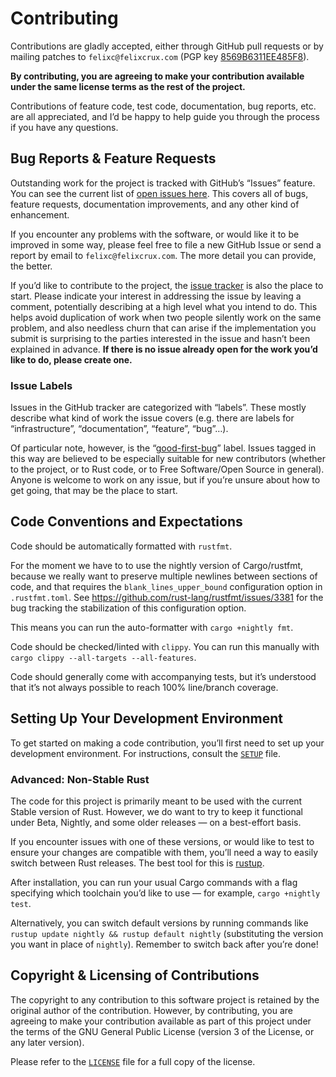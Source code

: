 <!--
SPDX-FileCopyrightText: 2015–2022 Felix A. Crux <felixc@felixcrux.com> and CONTRIBUTORS
SPDX-License-Identifier: GPL-3.0-or-later
-->

Contributing
============

Contributions are gladly accepted, either through GitHub pull requests or by
mailing patches to `felixc@felixcrux.com` (PGP key [8569B6311EE485F8][pgp-key]).

**By contributing, you are agreeing to make your contribution available under
the same license terms as the rest of the project.**

Contributions of feature code, test code, documentation, bug reports, etc. are
all appreciated, and I’d be happy to help guide you through the process if you
have any questions.

[pgp-key]: http://hkps.pool.sks-keyservers.net/pks/lookup?op=vindex&search=0x8569B6311EE485F8


Bug Reports & Feature Requests
------------------------------

Outstanding work for the project is tracked with GitHub’s “Issues” feature. You
can see the current list of [open issues here][issues]. This covers all of bugs,
feature requests, documentation improvements, and any other kind of enhancement.

If you encounter any problems with the software, or would like it to be improved
in some way, please feel free to file a new GitHub Issue or send a report by
email to `felixc@felixcrux.com`. The more detail you can provide, the better.

If you’d like to contribute to the project, the [issue tracker][issues] is also
the place to start. Please indicate your interest in addressing the issue by
leaving a comment, potentially describing at a high level what you intend to do.
This helps avoid duplication of work when two people silently work on the same
problem, and also needless churn that can arise if the implementation you submit
is surprising to the parties interested in the issue and hasn’t been explained
in advance. **If there is no issue already open for the work you’d like to do,
please create one.**

### Issue Labels
Issues in the GitHub tracker are categorized with “labels”. These mostly
describe what kind of work the issue covers (e.g. there are labels for
“infrastructure”, “documentation”, “feature”, “bug”…).

Of particular note, however, is the “[good-first-bug][g-f-b]” label. Issues
tagged in this way are believed to be especially suitable for new contributors
(whether to the project, or to Rust code, or to Free Software/Open Source in
general). Anyone is welcome to work on any issue, but if you’re unsure about how
to get going, that may be the place to start.

[issues]: https://github.com/felixc/rexiv2/issues
[g-f-b]: https://github.com/felixc/rexiv2/issues?q=is%3Aissue+is%3Aopen+label%3Agood-first-bug


Code Conventions and Expectations
---------------------------------

Code should be automatically formatted with `rustfmt`.

For the moment we have to to use the nightly version of Cargo/rustfmt, because
we really want to preserve multiple newlines between sections of code, and that
requires the `blank_lines_upper_bound` configuration option in `.rustfmt.toml`.
See https://github.com/rust-lang/rustfmt/issues/3381 for the bug tracking the
stabilization of this configuration option.

This means you can run the auto-formatter with `cargo +nightly fmt`.

Code should be checked/linted with `clippy`. You can run this manually with
`cargo clippy --all-targets --all-features`.

Code should generally come with accompanying tests, but it’s understood
that it’s not always possible to reach 100% line/branch coverage.


Setting Up Your Development Environment
---------------------------------------

To get started on making a code contribution, you’ll first need to set up your
development environment. For instructions, consult the [`SETUP`](SETUP.md) file.

### Advanced: Non-Stable Rust
The code for this project is primarily meant to be used with the current Stable
version of Rust. However, we do want to try to keep it functional under Beta,
Nightly, and some older releases — on a best-effort basis.

If you encounter issues with one of these versions, or would like to test to
ensure your changes are compatible with them, you’ll need a way to easily switch
between Rust releases. The best tool for this is [rustup][rustup].

After installation, you can run your usual Cargo commands with a flag specifying
which toolchain you’d like to use — for example, `cargo +nightly test`.

Alternatively, you can switch default versions by running commands like `rustup
update nightly && rustup default nightly` (substituting the version you want in
place of `nightly`). Remember to switch back after you’re done!

[rustup]: https://rustup.rs/


Copyright & Licensing of Contributions
--------------------------------------

The copyright to any contribution to this software project is retained by the
original author of the contribution. However, by contributing, you are agreeing
to make your contribution available as part of this project under the terms of
the GNU General Public License (version 3 of the License, or any later version).

Please refer to the [`LICENSE`](LICENSE) file for a full copy of the license.
